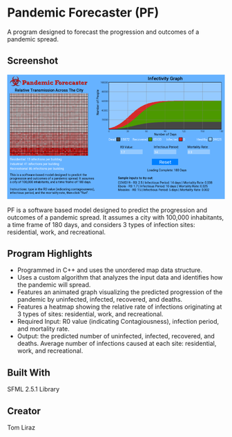 # Pandemic Forecaster (PF)
A program designed to forecast the progression and outcomes of a pandemic spread.

## Screenshot

![](https://github.com/tomliraz/pandemic-forcaster/blob/master/Images/Screenshot.png)

PF is a software based model designed to predict the progression and outcomes of a pandemic spread. It assumes a city with 100,000 inhabitants, a time frame of 180 days, and considers 3 types of infection sites: residential, work, and recreational.
## Program Highlights
* Programmed in C++ and uses the unordered map data structure.
* Uses a custom algorithm that analyzes the input data and identifies how the pandemic will spread.
* Features an animated graph visualizing the predicted progression of the pandemic by uninfected, infected, recovered, and deaths.
* Features a heatmap showing the relative rate of infections originating at 3 types of sites: residential, work, and recreational.
* Required Input: R0 value (indicating Contagiousness), infection period, and mortality rate.
* Output: the predicted number of uninfected, infected, recovered, and deaths. Average number of infections caused at each site: residential, work, and recreational.
## Built With
SFML 2.5.1 Library
## Creator
Tom Liraz
